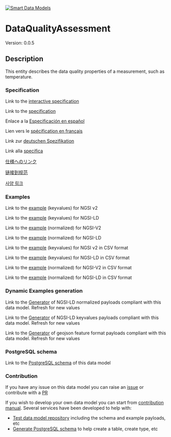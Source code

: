 [![Smart Data Models](https://smartdatamodels.org/wp-content/uploads/2022/01/SmartDataModels_logo.png "Logo")](https://smartdatamodels.org)
# DataQualityAssessment
Version: 0.0.5

## Description 

This entity describes the data quality properties of a measurement, such as temperature.
### Specification

Link to the [interactive specification](https://swagger.lab.fiware.org/?url=https://smart-data-models.github.io/dataModel.DataQuality/DataQualityAssessment/swagger.yaml)

Link to the [specification](https://github.com/smart-data-models/dataModel.DataQuality/blob/master/DataQualityAssessment/doc/spec.md)

Enlace a la [Especificación en español](https://github.com/smart-data-models/dataModel.DataQuality/blob/master/DataQualityAssessment/doc/spec_ES.md)

Lien vers le [spécification en français](https://github.com/smart-data-models/dataModel.DataQuality/blob/master/DataQualityAssessment/doc/spec_FR.md)

Link zur [deutschen Spezifikation](https://github.com/smart-data-models/dataModel.DataQuality/blob/master/DataQualityAssessment/doc/spec_DE.md)

Link alla [specifica](https://github.com/smart-data-models/dataModel.DataQuality/blob/master/DataQualityAssessment/doc/spec_IT.md)

[仕様へのリンク](https://github.com/smart-data-models/dataModel.DataQuality/blob/master/DataQualityAssessment/doc/spec_JA.md)

[链接到规范](https://github.com/smart-data-models/dataModel.DataQuality/blob/master/DataQualityAssessment/doc/spec_ZH.md)

[사양 링크](https://github.com/smart-data-models/dataModel.DataQuality/blob/master/DataQualityAssessment/doc/spec_KO.md)
### Examples

Link to the [example](https://smart-data-models.github.io/dataModel.DataQuality/DataQualityAssessment/examples/example.json) (keyvalues) for NGSI v2

Link to the [example](https://smart-data-models.github.io/dataModel.DataQuality/DataQualityAssessment/examples/example.jsonld) (keyvalues) for NGSI-LD

Link to the [example](https://smart-data-models.github.io/dataModel.DataQuality/DataQualityAssessment/examples/example-normalized.json) (normalized) for NGSI-V2

Link to the [example](https://smart-data-models.github.io/dataModel.DataQuality/DataQualityAssessment/examples/example-normalized.jsonld) (normalized) for NGSI-LD

Link to the [example](https://github.com/smart-data-models/dataModel.DataQuality/blob/master/DataQualityAssessment/examples/example.json.csv) (keyvalues) for NGSI v2 in CSV format

Link to the [example](https://github.com/smart-data-models/dataModel.DataQuality/blob/master/DataQualityAssessment/examples/example.jsonld.csv) (keyvalues) for NGSI-LD in CSV format

Link to the [example](https://github.com/smart-data-models/dataModel.DataQuality/blob/master/DataQualityAssessment/examples/example-normalized.json.csv) (normalized) for NGSI-V2 in CSV format

Link to the [example](https://github.com/smart-data-models/dataModel.DataQuality/blob/master/DataQualityAssessment/examples/example-normalized.jsonld.csv) (normalized) for NGSI-LD in CSV format
### Dynamic Examples generation

Link to the [Generator](https://smartdatamodels.org/extra/ngsi-ld_generator.php?schemaUrl=https://raw.githubusercontent.com/smart-data-models/dataModel.DataQuality/master/DataQualityAssessment/schema.json&email=info@smartdatamodels.org) of NGSI-LD normalized payloads compliant with this data model. Refresh for new values

Link to the [Generator](https://smartdatamodels.org/extra/ngsi-ld_generator_keyvalues.php?schemaUrl=https://raw.githubusercontent.com/smart-data-models/dataModel.DataQuality/master/DataQualityAssessment/schema.json&email=info@smartdatamodels.org) of NGSI-LD keyvalues payloads compliant with this data model. Refresh for new values

Link to the [Generator](https://smartdatamodels.org/extra/geojson_features_generator.php?schemaUrl=https://raw.githubusercontent.com/smart-data-models/dataModel.DataQuality/master/DataQualityAssessment/schema.json&email=info@smartdatamodels.org) of geojson feature format payloads compliant with this data model. Refresh for new values
### PostgreSQL schema

Link to the [PostgreSQL schema](https://github.com/smart-data-models/dataModel.DataQuality/blob/master/DataQualityAssessment/schema.sql) of this data model
### Contribution

 If you have any issue on this data model you can raise an [issue](https://github.com/smart-data-models/dataModel.DataQuality/issues)  or contribute with a [PR](https://github.com/smart-data-models/dataModel.DataQuality/pulls)

 If you wish to develop your own data model you can start from [contribution manual](https://bit.ly/contribution_manual). Several services have been developed to help with: 
 - [Test data model repository](https://smartdatamodels.org/index.php/data-models-contribution-api/) including the schema and example payloads, etc
 - [Generate PostgreSQL schema](https://smartdatamodels.org/index.php/sql-service/) to help create a table, create type, etc